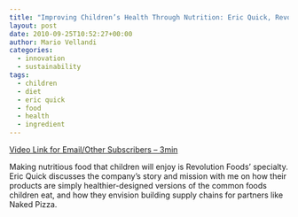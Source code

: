```yaml
---
title: "Improving Children’s Health Through Nutrition: Eric Quick, Revolution Foods"
layout: post
date: 2010-09-25T10:52:27+00:00
author: Mario Vellandi
categories:
  - innovation
  - sustainability
tags:
  - children
  - diet
  - eric quick
  - food
  - health
  - ingredient
---
```

[Video Link for Email/Other Subscribers &#8211; 3min](http://www.vimeo.com/15009578)

Making nutritious food that children will enjoy is Revolution Foods&#8217; specialty. Eric Quick discusses the company&#8217;s story and mission with me on how their products are simply healthier-designed versions of the common foods children eat, and how they envision building supply chains for partners like Naked Pizza.
